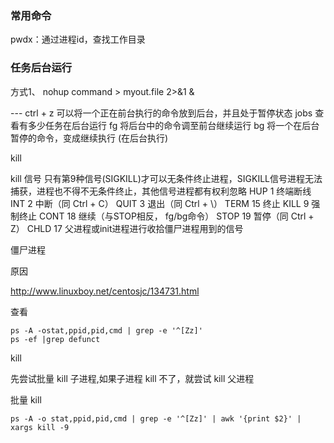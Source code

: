 ### 常用命令 

pwdx：通过进程id，查找工作目录



### 任务后台运行

方式1、
nohup command > myout.file 2>&1 &

\---
ctrl + z
可以将一个正在前台执行的命令放到后台，并且处于暂停状态
jobs
查看有多少任务在后台运行
fg
将后台中的命令调至前台继续运行
bg
将一个在后台暂停的命令，变成继续执行 (在后台执行)

kill

kill 信号
只有第9种信号(SIGKILL)才可以无条件终止进程，SIGKILL信号进程无法捕获，进程也不得不无条件终止，其他信号进程都有权利忽略
HUP 1 终端断线
INT 2 中断（同 Ctrl + C）
QUIT 3 退出（同 Ctrl + \）
TERM 15 终止
KILL 9 强制终止
CONT 18 继续（与STOP相反， fg/bg命令）
STOP 19 暂停（同 Ctrl + Z）
CHLD 17 父进程或init进程进行收拾僵尸进程用到的信号

僵尸进程

原因

http://www.linuxboy.net/centosjc/134731.html

查看

```shell
ps -A -ostat,ppid,pid,cmd | grep -e '^[Zz]'
ps -ef |grep defunct
```

kill

先尝试批量 kill 子进程,如果子进程 kill 不了，就尝试 kill 父进程

批量 kill

```shell
ps -A -o stat,ppid,pid,cmd | grep -e '^[Zz]' | awk '{print $2}' | xargs kill -9
```





